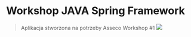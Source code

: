 # Workshop JAVA Spring Framework

> Aplikacja stworzona na potrzeby Asseco Workshop #1
![](https://spring.io/img/spring-by-pivotal.png)

